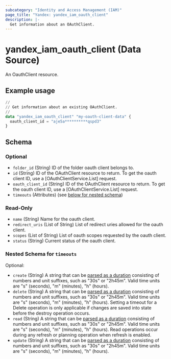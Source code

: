 ```yaml
---
subcategory: "Identity and Access Management (IAM)"
page_title: "Yandex: yandex_iam_oauth_client"
description: |-
  Get information about an OAuthClient.
---
```


# yandex_iam_oauth_client (Data Source)

An OauthClient resource.

## Example usage

```terraform
//
// Get information about an existing OAuthClient.
//
data "yandex_iam_oauth_client" "my-oauth-client-data" {
  oauth_client_id = "aje5a**********qspd3"
}
```

<!-- schema generated by tfplugindocs -->
## Schema

### Optional

- `folder_id` (String) ID of the folder oauth client belongs to.
- `id` (String) ID of the OAuthClient resource to return.
 To get the oauth client ID, use a [OAuthClientService.List] request.
- `oauth_client_id` (String) ID of the OAuthClient resource to return.
 To get the oauth client ID, use a [OAuthClientService.List] request.
- `timeouts` (Attributes) (see [below for nested schema](#nestedatt--timeouts))

### Read-Only

- `name` (String) Name for the oauth client.
- `redirect_uris` (List of String) List of redirect uries allowed for the oauth client.
- `scopes` (List of String) List of oauth scopes requested by the oauth client.
- `status` (String) Current status of the oauth client.

<a id="nestedatt--timeouts"></a>
### Nested Schema for `timeouts`

Optional:

- `create` (String) A string that can be [parsed as a duration](https://pkg.go.dev/time#ParseDuration) consisting of numbers and unit suffixes, such as "30s" or "2h45m". Valid time units are "s" (seconds), "m" (minutes), "h" (hours).
- `delete` (String) A string that can be [parsed as a duration](https://pkg.go.dev/time#ParseDuration) consisting of numbers and unit suffixes, such as "30s" or "2h45m". Valid time units are "s" (seconds), "m" (minutes), "h" (hours). Setting a timeout for a Delete operation is only applicable if changes are saved into state before the destroy operation occurs.
- `read` (String) A string that can be [parsed as a duration](https://pkg.go.dev/time#ParseDuration) consisting of numbers and unit suffixes, such as "30s" or "2h45m". Valid time units are "s" (seconds), "m" (minutes), "h" (hours). Read operations occur during any refresh or planning operation when refresh is enabled.
- `update` (String) A string that can be [parsed as a duration](https://pkg.go.dev/time#ParseDuration) consisting of numbers and unit suffixes, such as "30s" or "2h45m". Valid time units are "s" (seconds), "m" (minutes), "h" (hours).